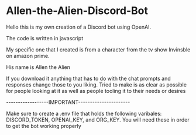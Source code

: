 # Allen-the-Alien-Discord-Bot
Hello this is my own creation of a Discord bot using OpenAI.

The code is written in javascript

My specific one that I created is from a character from the tv show Invinsble on amazon prime.

His name is Allen the Alien

If you download it anything that has to do with the chat prompts and responses change those to you liking.
Tried to make is as clear as possible for people looking at it as well as people tooling it to their needs or desires

------------------IMPORTANT----------------------

Make sure to create a .env file that holds the following varibales: DISCORD_TOKEN, OPENAI_KEY, and ORG_KEY.
You will need these in order to get the bot working properly 